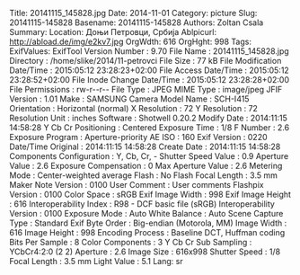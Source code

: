 Title: 20141115_145828.jpg
Date: 2014-11-01
Category: picture
Slug: 20141115-145828
Basename: 20141115-145828
Authors: Zoltan Csala
Summary:
Location: Доњи Петровци, Србија
Ablpicurl: http://abload.de/img/e2kv7.jpg
OrgWdth: 616
OrgHght: 998
Tags:
ExifValues: ExifTool Version Number : 9.70
            File Name : 20141115_145828.jpg
            Directory : /home/slike/2014/11-petrovci
            File Size : 77 kB
            File Modification Date/Time : 2015:05:12 23:28:23+02:00
            File Access Date/Time : 2015:05:12 23:28:52+02:00
            File Inode Change Date/Time : 2015:05:12 23:28:28+02:00
            File Permissions : rw-r--r--
            File Type : JPEG
            MIME Type : image/jpeg
            JFIF Version : 1.01
            Make : SAMSUNG
            Camera Model Name : SCH-I415
            Orientation : Horizontal (normal)
            X Resolution : 72
            Y Resolution : 72
            Resolution Unit : inches
            Software : Shotwell 0.20.2
            Modify Date : 2014:11:15 14:58:28
            Y Cb Cr Positioning : Centered
            Exposure Time : 1/8
            F Number : 2.6
            Exposure Program : Aperture-priority AE
            ISO : 160
            Exif Version : 0220
            Date/Time Original : 2014:11:15 14:58:28
            Create Date : 2014:11:15 14:58:28
            Components Configuration : Y, Cb, Cr, -
            Shutter Speed Value : 0.9
            Aperture Value : 2.6
            Exposure Compensation : 0
            Max Aperture Value : 2.6
            Metering Mode : Center-weighted average
            Flash : No Flash
            Focal Length : 3.5 mm
            Maker Note Version : 0100
            User Comment : User comments
            Flashpix Version : 0100
            Color Space : sRGB
            Exif Image Width : 998
            Exif Image Height : 616
            Interoperability Index : R98 - DCF basic file (sRGB)
            Interoperability Version : 0100
            Exposure Mode : Auto
            White Balance : Auto
            Scene Capture Type : Standard
            Exif Byte Order : Big-endian (Motorola, MM)
            Image Width : 616
            Image Height : 998
            Encoding Process : Baseline DCT, Huffman coding
            Bits Per Sample : 8
            Color Components : 3
            Y Cb Cr Sub Sampling : YCbCr4:2:0 (2 2)
            Aperture : 2.6
            Image Size : 616x998
            Shutter Speed : 1/8
            Focal Length : 3.5 mm
            Light Value : 5.1
Lang: sr

